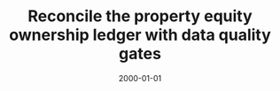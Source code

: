 ---
layout: default
modal-id: 7
date: 2000-01-01
img: real_estate_sketch.jpeg
alt: alt-text
title: Reconcile the property equity ownership ledger with data quality gates
project-date: 2023
client: (Canadian Homeownership-As-A-Service / Leading startup)
role: Analytics Engineer
description: A spotlight startup combined real-estate and fintech to create a platform for homeowners to co-own equity in the building suites in which they are tenants - a fusion product offering between traditional ownership and renting, with components of a financial product behind the scenes. Due to accelerated growth, the system-of-record and the financial statements were tracked separately, thus leading to a "reconciliation nightmare". My engagement was, through understanding the business and levering my financial engineering experience, to iteratively introduce adjustments to transactional records (virtual transaction elements, as invoice line items or property valuations), regenerate the ledger and reconcile the equity positions vs. the financial reports (as ultimate source of truth).
achievements: <> I played a leading role in collecting the details and refining the approach by which to run the reconciliation, including objectives and milestones. This helped channel and contain the efforts when further unknowns and complexities were encountered along the way.<br><br><> I expended an initial amount of effort to define data quality expectations and tests. Despite the initial lack of management support, this approach helped understand the starting point and greatly aided throughout the refactorization / master data management process.<br><br><> I unconvered business process aspects which were not accurately represented in the data model and led to inconsistencies and non-determinism in reporting. Additionally, I suggested data model improvements (creation of new data links) to materialize relationships that previously had to be calculated, inconsistently and repeatedly, in the application logic. I supported the product team understand the gaps and their impact, further planning for implemenation to improve the functional correctness of the product.<br><br><> I achieved 100% reconciliation match by adding a minimal number of historical virtual transaction items. All deviations and additions were documented, traced and audited.
---